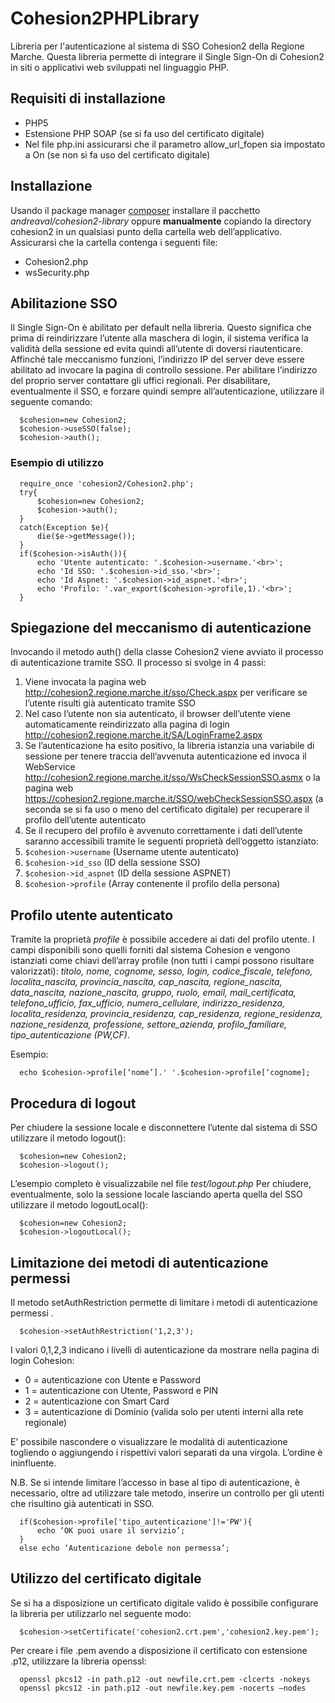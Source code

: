 # Cohesion2PHPLibrary
Libreria per l'autenticazione al sistema di SSO Cohesion2 della Regione Marche. 
Questa libreria  permette di integrare il  Single Sign-On di Cohesion2 in siti o applicativi web sviluppati nel linguaggio PHP. 

## Requisiti di installazione
* PHP5
* Estensione PHP SOAP (se si fa uso del certificato digitale)
* Nel file php.ini  assicurarsi che il parametro allow_url_fopen sia impostato a On (se non si fa uso del certificato digitale)

## Installazione
Usando il package manager [composer](https://getcomposer.org/) installare il pacchetto *andreaval/cohesion2-library*
oppure
**manualmente** copiando la directory cohesion2 in un qualsiasi punto della cartella web dell’applicativo. Assicurarsi che la cartella contenga i seguenti file:
-	Cohesion2.php
-	wsSecurity.php

## Abilitazione SSO
Il Single Sign-On è abilitato per default nella libreria. Questo significa che prima di reindirizzare l’utente alla maschera di login, il sistema verifica la validità della sessione ed evita quindi all’utente di doversi riautenticare.
Affinché tale meccanismo funzioni, l’indirizzo IP del server deve essere abilitato ad invocare la pagina di controllo sessione. Per abilitare l’indirizzo del proprio server contattare gli uffici regionali.
Per disabilitare, eventualmente il SSO, e forzare quindi sempre all’autenticazione, utilizzare il seguente comando:

      $cohesion=new Cohesion2;
      $cohesion->useSSO(false);
      $cohesion->auth();

### Esempio di utilizzo
      require_once 'cohesion2/Cohesion2.php';
      try{
          $cohesion=new Cohesion2;
          $cohesion->auth();
      }
      catch(Exception $e){
          die($e->getMessage());
      }
      if($cohesion->isAuth()){
          echo 'Utente autenticato: '.$cohesion->username.'<br>';
          echo 'Id SSO: '.$cohesion->id_sso.'<br>';
          echo 'Id Aspnet: '.$cohesion->id_aspnet.'<br>';
          echo 'Profilo: '.var_export($cohesion->profile,1).'<br>';
      } 

## Spiegazione del meccanismo di autenticazione
Invocando il metodo auth() della classe Cohesion2 viene avviato il processo di autenticazione tramite SSO. Il processo si svolge in 4 passi:

1. Viene invocata la pagina web http://cohesion2.regione.marche.it/sso/Check.aspx per verificare se l’utente risulti già autenticato tramite SSO
2. Nel caso l’utente non sia autenticato, il browser dell’utente viene automaticamente reindirizzato alla pagina di login http://cohesion2.regione.marche.it/SA/LoginFrame2.aspx 
3. Se l’autenticazione ha esito positivo, la libreria istanzia una variabile di sessione  per tenere traccia dell’avvenuta autenticazione ed invoca il WebService http://cohesion2.regione.marche.it/sso/WsCheckSessionSSO.asmx o la pagina web https://cohesion2.regione.marche.it/SSO/webCheckSessionSSO.aspx (a seconda se si fa uso o meno del certificato digitale) per recuperare il profilo dell’utente autenticato
4. Se il recupero del profilo è avvenuto correttamente i dati dell’utente saranno accessibili tramite le seguenti proprietà dell’oggetto istanziato:
  1.	`$cohesion->username` (Username utente autenticato)
  2.	`$cohesion->id_sso` (ID della sessione SSO)
  3.	`$cohesion->id_aspnet` (ID della sessione ASPNET)
  4.	`$cohesion->profile` (Array contenente il profilo della persona)
  
## Profilo utente autenticato
Tramite la proprietà  *profile*  è possibile accedere ai dati del profilo utente. I campi disponibili sono quelli forniti dal 
sistema Cohesion e vengono istanziati come chiavi dell’array profile (non tutti i campi possono risultare valorizzati): 
*titolo, nome, cognome, sesso, login, codice_fiscale, telefono, localita_nascita, provincia_nascita, cap_nascita, regione_nascita,
data_nascita, nazione_nascita, gruppo, ruolo, email, mail_certificata, telefono_ufficio, fax_ufficio, numero_cellulare, 
indirizzo_residenza, localita_residenza, provincia_residenza, cap_residenza, regione_residenza, nazione_residenza, professione, 
settore_azienda, profilo_familiare, tipo_autenticazione (PW,CF)*.

Esempio:

      echo $cohesion->profile[‘nome’].' '.$cohesion->profile[‘cognome];
      
## Procedura di logout
Per chiudere la sessione locale e disconnettere l’utente dal sistema di SSO utilizzare il metodo logout():

      $cohesion=new Cohesion2;
      $cohesion->logout();

L’esempio completo è visualizzabile nel file *test/logout.php*
Per chiudere, eventualmente, solo la sessione locale lasciando aperta quella del SSO utilizzare il metodo logoutLocal():

      $cohesion=new Cohesion2;
      $cohesion->logoutLocal();

## Limitazione dei metodi di autenticazione permessi
Il metodo setAuthRestriction  permette di limitare i metodi di autenticazione permessi .

      $cohesion->setAuthRestriction('1,2,3');

I valori 0,1,2,3 indicano i livelli di autenticazione da mostrare nella pagina di login Cohesion:

-	0 = autenticazione con Utente e Password
-	1 = autenticazione con Utente, Password e PIN
-	2 = autenticazione con Smart Card
-	3 = autenticazione di Dominio (valida solo per utenti interni alla rete regionale)

E’ possibile nascondere o visualizzare le modalità di autenticazione togliendo o aggiungendo i rispettivi valori separati da una virgola. L’ordine è ininfluente.

N.B. Se si intende limitare l’accesso in base al tipo di autenticazione, è necessario, oltre ad utilizzare tale metodo, inserire un controllo per gli utenti che risultino già autenticati in SSO.

      if($cohesion->profile['tipo_autenticazione']!='PW'){
          echo ‘OK puoi usare il servizio’;
      }
      else echo ‘Autenticazione debole non permessa’;

## Utilizzo del certificato digitale
Se si ha a disposizione un certificato digitale valido è possibile configurare la libreria per utilizzarlo nel seguente modo:

      $cohesion->setCertificate('cohesion2.crt.pem','cohesion2.key.pem');

Per creare i file .pem avendo a disposizione il certificato con estensione .p12, utilizzare la libreria openssl:

      openssl pkcs12 -in path.p12 -out newfile.crt.pem -clcerts -nokeys
      openssl pkcs12 -in path.p12 -out newfile.key.pem -nocerts –nodes


